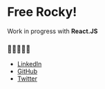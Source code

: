 # Free Rocky!

Work in progress with **React.JS**

### 🚀🚀🚀🚀🚀

- [LinkedIn](https://www.linkedin.com/in/laura-portillo-rodr%C3%ADguez-21965a86/)
- [GitHub](https://github.com/lauraportillo)
- [Twitter](https://twitter.com/LauraPo02860847)
